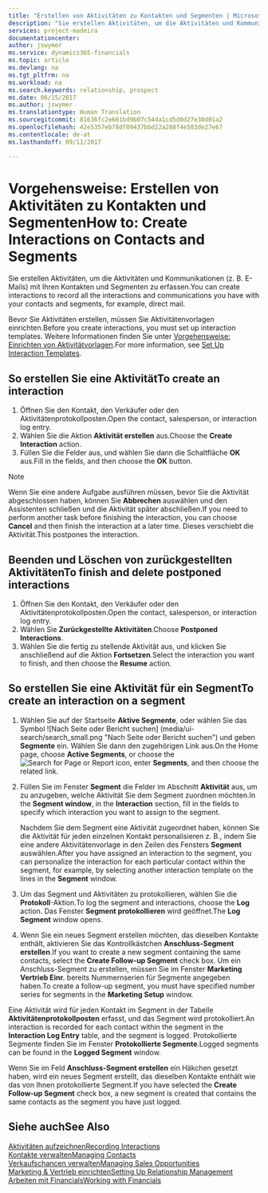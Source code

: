```yaml
---
title: "Erstellen von Aktivitäten zu Kontakten und Segmenten | Microsoft Docs"
description: "Sie erstellen Aktivitäten, um die Aktivitäten und Kommunikationen (z. B. E-Mails) mit Ihren Kontakten und Segmenten zu erfassen."
services: project-madeira
documentationcenter: 
author: jswymer
ms.service: dynamics365-financials
ms.topic: article
ms.devlang: na
ms.tgt_pltfrm: na
ms.workload: na
ms.search.keywords: relationship, prospect
ms.date: 06/15/2017
ms.author: jswymer
ms.translationtype: Human Translation
ms.sourcegitcommit: 81636fc2e661bd9b07c54da1cd5d0d27e30d01a2
ms.openlocfilehash: 42e5357eb78df09437bbd22a288f4e583de27e67
ms.contentlocale: de-at
ms.lasthandoff: 09/11/2017

---
```

# <a name="how-to-create-interactions-on-contacts-and-segments"></a><span data-ttu-id="02dea-103">Vorgehensweise: Erstellen von Aktivitäten zu Kontakten und Segmenten</span><span class="sxs-lookup"><span data-stu-id="02dea-103">How to: Create Interactions on Contacts and Segments</span></span>
<span data-ttu-id="02dea-104">Sie erstellen Aktivitäten, um die Aktivitäten und Kommunikationen (z. B. E-Mails) mit Ihren Kontakten und Segmenten zu erfassen.</span><span class="sxs-lookup"><span data-stu-id="02dea-104">You can create interactions to record all the interactions and communications you have with your contacts and segments, for example, direct mail.</span></span>

<span data-ttu-id="02dea-105">Bevor Sie Aktivitäten erstellen, müssen Sie Aktivitätenvorlagen einrichten.</span><span class="sxs-lookup"><span data-stu-id="02dea-105">Before you create interactions, you must set up interaction templates.</span></span> <span data-ttu-id="02dea-106">Weitere Informationen finden Sie unter [Vorgehensweise: Einrichten von Aktivitätvorlagen](marketing-interactions.md).</span><span class="sxs-lookup"><span data-stu-id="02dea-106">For more information, see  [Set Up Interaction Templates](marketing-interactions.md).</span></span>

## <a name="to-create-an-interaction"></a><span data-ttu-id="02dea-107">So erstellen Sie eine Aktivität</span><span class="sxs-lookup"><span data-stu-id="02dea-107">To create an interaction</span></span>
1. <span data-ttu-id="02dea-108">Öffnen Sie den Kontakt, den Verkäufer oder den Aktivitätenprotokollposten.</span><span class="sxs-lookup"><span data-stu-id="02dea-108">Open the contact, salesperson, or interaction log entry.</span></span>
2. <span data-ttu-id="02dea-109">Wählen Sie die Aktion **Aktivität erstellen** aus.</span><span class="sxs-lookup"><span data-stu-id="02dea-109">Choose the **Create Interaction** action.</span></span>
3. <span data-ttu-id="02dea-110">Füllen Sie die Felder aus, und wählen Sie dann die Schaltfläche **OK** aus.</span><span class="sxs-lookup"><span data-stu-id="02dea-110">Fill in the fields, and then choose the **OK** button.</span></span>

> [!NOTE]  
>   <span data-ttu-id="02dea-111">Wenn Sie eine andere Aufgabe ausführen müssen, bevor Sie die Aktivität abgeschlossen haben, können Sie **Abbrechen** auswählen und den Assistenten schließen und die Aktivität später abschließen.</span><span class="sxs-lookup"><span data-stu-id="02dea-111">If you need to perform another task before finishing the interaction, you can choose **Cancel** and then finish the interaction at a later time.</span></span> <span data-ttu-id="02dea-112">Dieses verschiebt die Aktivität.</span><span class="sxs-lookup"><span data-stu-id="02dea-112">This postpones the interaction.</span></span>

## <a name="to-finish-and-delete-postponed-interactions"></a><span data-ttu-id="02dea-113">Beenden und Löschen von zurückgestellten Aktivitäten</span><span class="sxs-lookup"><span data-stu-id="02dea-113">To finish and delete postponed interactions</span></span>
1. <span data-ttu-id="02dea-114">Öffnen Sie den Kontakt, den Verkäufer oder den Aktivitätenprotokollposten.</span><span class="sxs-lookup"><span data-stu-id="02dea-114">Open the contact, salesperson, or interaction log entry.</span></span>
2. <span data-ttu-id="02dea-115">Wählen Sie **Zurückgestellte Aktivitäten**.</span><span class="sxs-lookup"><span data-stu-id="02dea-115">Choose **Postponed Interactions**.</span></span>
3. <span data-ttu-id="02dea-116">Wählen Sie die fertig zu stellende Aktivität aus, und klicken Sie anschließend auf die Aktion **Fortsetzen**.</span><span class="sxs-lookup"><span data-stu-id="02dea-116">Select the interaction you want to finish, and then choose the **Resume** action.</span></span>

## <a name="to-create-an-interaction-on-a-segment"></a><span data-ttu-id="02dea-117">So erstellen Sie eine Aktivität für ein Segment</span><span class="sxs-lookup"><span data-stu-id="02dea-117">To create an interaction on a segment</span></span>
1. <span data-ttu-id="02dea-118">Wählen Sie auf der Startseite **Aktive Segmente**, oder wählen Sie  das Symbol ![Nach Seite oder Bericht suchen] (media/ui-search/search_small.png "Nach Seite oder Bericht suchen") und geben **Segmente** ein. Wählen Sie dann den zugehörigen Link aus.</span><span class="sxs-lookup"><span data-stu-id="02dea-118">On the Home page, choose **Active Segments**, or choose the ![Search for Page or Report](media/ui-search/search_small.png "Search for Page or Report icon") icon, enter **Segments**, and then choose the related link.</span></span>
2. <span data-ttu-id="02dea-119">Füllen Sie im Fenster **Segment** die Felder im Abschnitt **Aktivität** aus, um zu anzugeben, welche Aktivität Sie dem Segment zuordnen möchten.</span><span class="sxs-lookup"><span data-stu-id="02dea-119">In the **Segment window**, in the **Interaction** section, fill in the fields to specify which interaction you want to assign to the segment.</span></span>

    <span data-ttu-id="02dea-120">Nachdem Sie dem Segment eine Aktivität zugeordnet haben, können Sie die Aktivität für jeden einzelnen Kontakt personalisieren z. B., indem Sie eine andere Aktivitätenvorlage in den Zeilen des Fensters **Segment** auswählen.</span><span class="sxs-lookup"><span data-stu-id="02dea-120">After you have assigned an interaction to the segment, you can personalize the interaction for each particular contact within the segment, for example, by selecting another interaction template on the lines in the **Segment** window.</span></span>  
3. <span data-ttu-id="02dea-121">Um das Segment und Aktivitäten zu protokollieren, wählen Sie die **Protokoll**-Aktion.</span><span class="sxs-lookup"><span data-stu-id="02dea-121">To log the segment and interactions, choose the **Log** action.</span></span> <span data-ttu-id="02dea-122">Das Fenster **Segment protokollieren** wird geöffnet.</span><span class="sxs-lookup"><span data-stu-id="02dea-122">The **Log Segment** window opens.</span></span>
4. <span data-ttu-id="02dea-123">Wenn Sie ein neues Segment erstellen möchten, das dieselben Kontakte enthält, aktivieren Sie das Kontrollkästchen **Anschluss-Segment erstellen**.</span><span class="sxs-lookup"><span data-stu-id="02dea-123">If you want to create a new segment containing the same contacts, select the **Create Follow-up Segment** check box.</span></span> <span data-ttu-id="02dea-124">Um ein Anschluss-Segment zu erstellen, müssen Sie im Fenster **Marketing Vertrieb Einr.** bereits Nummernserien für Segmente angegeben haben.</span><span class="sxs-lookup"><span data-stu-id="02dea-124">To create a follow-up segment, you must have specified number series for segments in the **Marketing Setup** window.</span></span>

<span data-ttu-id="02dea-125">Eine Aktivität wird für jeden Kontakt im Segment in der Tabelle **Aktivitätenprotokollposten** erfasst, und das Segment wird protokolliert.</span><span class="sxs-lookup"><span data-stu-id="02dea-125">An interaction is recorded for each contact within the segment in the **Interaction Log Entry** table, and the segment is logged.</span></span> <span data-ttu-id="02dea-126">Protokollierte Segmente finden Sie im Fenster **Protokollierte Segmente**.</span><span class="sxs-lookup"><span data-stu-id="02dea-126">Logged segments can be found in the **Logged Segment** window.</span></span>

<span data-ttu-id="02dea-127">Wenn Sie im Feld **Anschluss-Segment erstellen** ein Häkchen gesetzt haben, wird ein neues Segment erstellt, das dieselben Kontakte enthält wie das von Ihnen protokollierte Segment.</span><span class="sxs-lookup"><span data-stu-id="02dea-127">If you have selected the **Create Follow-up Segment** check box, a new segment is created that contains the same contacts as the segment you have just logged.</span></span>

## <a name="see-also"></a><span data-ttu-id="02dea-128">Siehe auch</span><span class="sxs-lookup"><span data-stu-id="02dea-128">See Also</span></span>
[<span data-ttu-id="02dea-129">Aktivitäten aufzeichnen</span><span class="sxs-lookup"><span data-stu-id="02dea-129">Recording Interactions</span></span>](marketing-interactions.md)  
[<span data-ttu-id="02dea-130">Kontakte verwalten</span><span class="sxs-lookup"><span data-stu-id="02dea-130">Managing Contacts</span></span>](marketing-contacts.md)  
[<span data-ttu-id="02dea-131">Verkaufschancen verwalten</span><span class="sxs-lookup"><span data-stu-id="02dea-131">Managing Sales Opportunities</span></span>](marketing-manage-sales-opportunities.md)  
[<span data-ttu-id="02dea-132">Marketing & Vertrieb einrichten</span><span class="sxs-lookup"><span data-stu-id="02dea-132">Setting Up Relationship Management</span></span>](marketing-setup-marketing.md)  
[<span data-ttu-id="02dea-133">Arbeiten mit Financials</span><span class="sxs-lookup"><span data-stu-id="02dea-133">Working with Financials</span></span>](ui-work-product.md)

